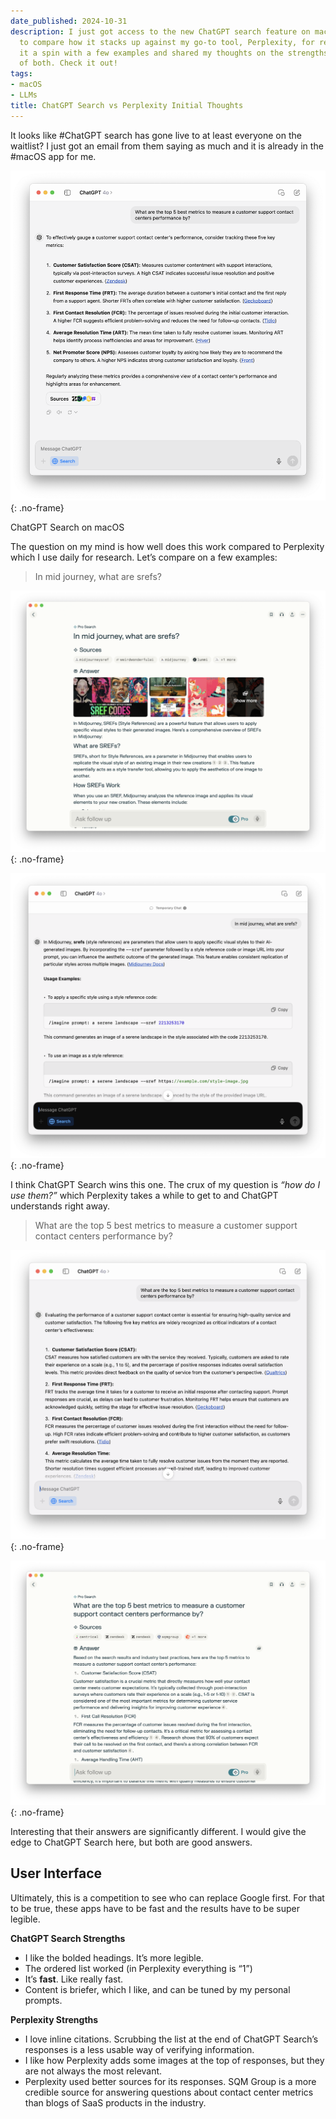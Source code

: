 ```yaml
---
date_published: 2024-10-31
description: I just got access to the new ChatGPT search feature on macOS! Excited
  to compare how it stacks up against my go-to tool, Perplexity, for research. Gave
  it a spin with a few examples and shared my thoughts on the strengths and weaknesses
  of both. Check it out!
tags:
- macOS
- LLMs
title: ChatGPT Search vs Perplexity Initial Thoughts
---
```


It looks like #ChatGPT search has gone live to at least everyone on the waitlist? I just got an email from them saying as much and it is already in the #macOS app for me.

![](/static/media/4e4dabb7-fee9-471d-951c-68b31edae869.png){: .no-frame}

<figcaption>ChatGPT Search on macOS</figcaption>

The question on my mind is how well does this work compared to Perplexity which I use daily for research. Let’s compare on a few examples:

> In mid journey, what are srefs?

![](/static/media/2c05568b-1c3f-4a26-a7b8-882537114271.png){: .no-frame}

![](/static/media/5f4092d9-0da7-4d91-bcd1-8f3f301ee6b7.png){: .no-frame}

I think ChatGPT Search wins this one. The crux of my question is *“how do I use them?”* which Perplexity takes a while to get to and ChatGPT understands right away.

> What are the top 5 best metrics to measure a customer support contact centers performance by?

![](/static/media/b4461644-47f0-4b75-9b86-da24ad1bb851.png){: .no-frame}

![](/static/media/73a73833-87c1-4313-9771-c9909b8b9ae3.png){: .no-frame}

Interesting that their answers are significantly different. I would give the edge to ChatGPT Search here, but both are good answers.

## User Interface
Ultimately, this is a competition to see who can replace Google first. For that to be true, these apps have to be fast and the results have to be super legible. 

**ChatGPT Search Strengths**
- I like the bolded headings. It’s more legible.
- The ordered list worked (in Perplexity everything is “1”)
- It’s **fast**. Like really fast.
- Content is briefer, which I like, and can be tuned by my personal prompts.

**Perplexity Strengths**
- I love inline citations. Scrubbing the list at the end of ChatGPT Search’s responses is a less usable way of verifying information.
- I like how Perplexity adds some images at the top of responses, but they are not always the most relevant.
- Perplexity used better sources for its responses. SQM Group is a more credible source for answering questions about contact center metrics than blogs of SaaS products in the industry.